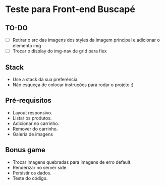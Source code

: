 # Teste para Front-end Buscapé

## TO-DO
- [ ] Retirar o src das imagens dos styles da imagem principal e adicionar o elemento img
- [ ] Trocar o display do img-nav de grid para flex

## Stack

* Use a stack da sua preferência.
* Não esqueça de colocar instruções para rodar o projeto :)

## Pré-requisitos

* Layout responsivo.
* Listar os produtos.
* Adicionar no carrinho.
* Remover do carrinho.
* Galeria de imagens

## Bonus game

* Trocar imagens quebradas para imagens de erro default.
* Renderizar no server side.
* Persistir os dados.
* Teste do código.